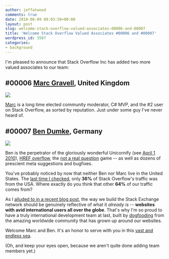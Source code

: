 ```yaml
---
author: jeffatwood
comments: true
date: 2010-06-09 09:03:58+00:00
layout: post
slug: welcome-stack-overflow-valued-associates-00006-and-00007
title: 'Welcome Stack Overflow Valued Associates #00006 and #00007'
wordpress_id: 3507
categories:
- background
---
```



I'm pleased to announce that Stack Overflow Inc has added two more valued associates to our team:





## #00006 [Marc Gravell](http://stackoverflow.com/users/23354/marc-gravell), United Kingdom





![](http://blog.stackoverflow.com/wp-content/uploads/bio-marc-gravell.jpg)



[Marc](http://marcgravell.blogspot.com/) is a long time elected community moderator, C# MVP, and the #2 user on Stack Overflow, as sorted by reputation. Just under some guy I've never heard of.





## #00007 [Ben Dumke](http://stackoverflow.com/users/115866/balpha), Germany





![](http://blog.stackoverflow.com/wp-content/uploads/bio-ben-dumke.jpg)



Ben is the perpetrator of the gloriously wonderful Unicornify (see [April 1 2010](http://blog.stackoverflow.com/2010/03/reminder-its-april-1st/)), [HREF overflow](http://meta.stackoverflow.com/questions/21600), the [not a real question](http://notarealquestion.appspot.com/) game -- as well as dozens of prescient meta suggestions and bugfixes.



You've probably noticed by now that neither Ben nor Marc live in the United States. The [last time I checked](http://blog.stackoverflow.com/2009/01/where-in-the-world-do-stack-overflow-users-come-from/), only **36%** of Stack Overflow's traffic was from the USA. Where exactly do you think that other **64%** of our traffic comes from?



As I [alluded to in a recent blog post](http://www.codinghorror.com/blog/2010/05/on-working-remotely.html), the way we build the Stack Exchange network should be genuinely reflective of what it _already is_ -- **websites with avid international users all over the globe**. That's why I'm so proud to have a truly international development team at last, built by [dogfooding](http://blog.stackoverflow.com/2010/01/eating-our-own-careers-dogfood/) from the amazing worldwide community that has grown up around our websites.



Welcome Marc and Ben. It's an honor to serve with you in this [vast and endless sea](http://www.codinghorror.com/blog/2010/06/the-vast-and-endless-sea.html).



(Oh, and keep your eyes open, because we aren't quite done adding team members yet.)

